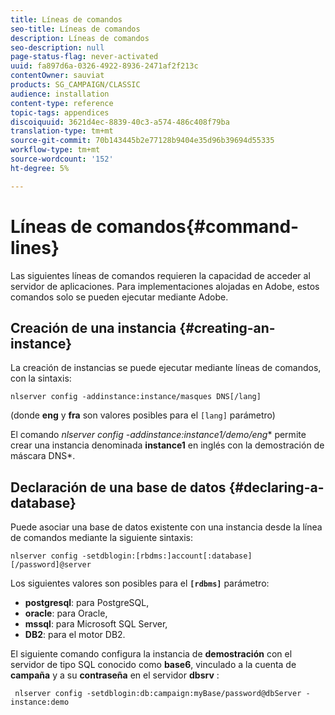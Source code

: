 ```yaml
---
title: Líneas de comandos
seo-title: Líneas de comandos
description: Líneas de comandos
seo-description: null
page-status-flag: never-activated
uuid: fa897d6a-0326-4922-8936-2471af2f213c
contentOwner: sauviat
products: SG_CAMPAIGN/CLASSIC
audience: installation
content-type: reference
topic-tags: appendices
discoiquuid: 3621d4ec-8839-40c3-a574-486c408f79ba
translation-type: tm+mt
source-git-commit: 70b143445b2e77128b9404e35d96b39694d55335
workflow-type: tm+mt
source-wordcount: '152'
ht-degree: 5%

---
```



# Líneas de comandos{#command-lines}

Las siguientes líneas de comandos requieren la capacidad de acceder al servidor de aplicaciones. Para implementaciones alojadas en Adobe, estos comandos solo se pueden ejecutar mediante Adobe.

## Creación de una instancia {#creating-an-instance}

La creación de instancias se puede ejecutar mediante líneas de comandos, con la sintaxis:

```
nlserver config -addinstance:instance/masques DNS[/lang]
```

(donde **eng** y **fra** son valores posibles para el `[lang]` parámetro)

El comando **nlserver config -addinstance:instance1/demo*/eng** permite crear una instancia denominada **instance1** en inglés con la demostración de máscara DNS*.

## Declaración de una base de datos {#declaring-a-database}

Puede asociar una base de datos existente con una instancia desde la línea de comandos mediante la siguiente sintaxis:

```
nlserver config -setdblogin:[rbdms:]account[:database][/password]@server
```

Los siguientes valores son posibles para el **`[rdbms]`** parámetro:

* **postgresql**: para PostgreSQL,
* **oracle**: para Oracle,
* **mssql**: para Microsoft SQL Server,
* **DB2**: para el motor DB2.

El siguiente comando configura la instancia de **demostración** con el servidor de tipo SQL conocido como **base6**, vinculado a la cuenta de **campaña** y a su **contraseña** en el servidor **dbsrv** :

```
 nlserver config -setdblogin:db:campaign:myBase/password@dbServer -instance:demo
```

